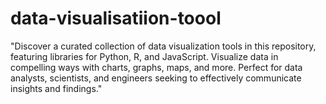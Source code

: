# data-visualisatiion-toool
"Discover a curated collection of data visualization tools in this repository, featuring libraries for Python, R, and JavaScript. Visualize data in compelling ways with charts, graphs, maps, and more. Perfect for data analysts, scientists, and engineers seeking to effectively communicate insights and findings."
